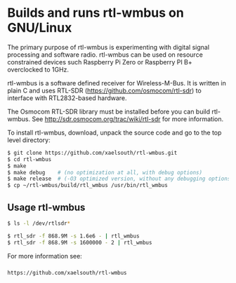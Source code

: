 # Builds and runs rtl-wmbus on GNU/Linux 

The primary purpose of rtl-wmbus is experimenting with digital signal  processing and software radio. rtl-wmbus can be used on resource  constrained devices such Raspberry Pi Zero or Raspberry PI B+  overclocked to 1GHz.

rtl-wmbus is a software defined receiver for Wireless-M-Bus. It is written in plain C and uses RTL-SDR (https://github.com/osmocom/rtl-sdr) to interface with RTL2832-based hardware.

The Osmocom RTL-SDR library must be installed before you can build rtl-wmbus. See http://sdr.osmocom.org/trac/wiki/rtl-sdr for more information. 

To install rtl-wmbus, download, unpack the source code and go to the top level directory:

```bash
$ git clone https://github.com/xaelsouth/rtl-wmbus.git
$ cd rtl-wmbus
$ make
$ make debug    # (no optimization at all, with debug options)
$ make release  # (-O3 optimized version, without any debugging options
$ cp ~/rtl-wmbus/build/rtl_wmbus /usr/bin/rtl_wmbus

```

## Usage rtl-wmbus

```bash
$ ls -l /dev/rtlsdr*

$ rtl_sdr -f 868.9M -s 1.6e6 - | rtl_wmbus
$ rtl_sdr -f 868.9M -s 1600000 - 2 | rtl_wmbus

```



For more information see:

### 

```txt
https://github.com/xaelsouth/rtl-wmbus
```



